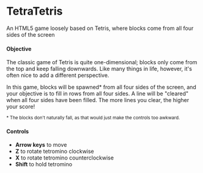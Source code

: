 # TetraTetris

An HTML5 game loosely based on Tetris, where blocks come from all four sides of the screen

#### Objective

The classic game of Tetris is quite one-dimensional; blocks only come from the top and keep falling downwards. Like many things in life, however, it's often nice to add a different perspective.

In this game, blocks will be spawned* from all four sides of the screen, and your objective is to fill in rows from all four sides. A line will be "cleared" when all four sides have been filled. The more lines you clear, the higher your score!

<small>* The blocks don't naturally fall, as that would just make the controls too awkward.</small>

#### Controls

*   **Arrow keys** to move
*   **Z** to rotate tetromino clockwise
*   **X** to rotate tetromino counterclockwise
*   **Shift** to hold tetromino
